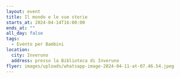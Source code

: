 ```yaml
---
layout: event
title: Il mondo e le sue storie
starts_at: 2024-04-14T16:00:00
ends_at: ""
all_day: false
tags:
  - Evento per Bambini
location:
  city: Inveruno
  address: presso la Biblioteca di Inveruno
flyer: images/uploads/whatsapp-image-2024-04-11-at-07.46.54.jpeg
---
```

